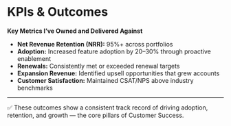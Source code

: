 # KPIs & Outcomes

**Key Metrics I’ve Owned and Delivered Against**

- **Net Revenue Retention (NRR):** 95%+ across portfolios  
- **Adoption:** Increased feature adoption by 20–30% through proactive enablement  
- **Renewals:** Consistently met or exceeded renewal targets  
- **Expansion Revenue:** Identified upsell opportunities that grew accounts  
- **Customer Satisfaction:** Maintained CSAT/NPS above industry benchmarks  

---

✅ These outcomes show a consistent track record of driving adoption, retention, and growth — the core pillars of Customer Success.  
